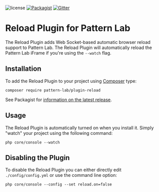 ![license](https://img.shields.io/github/license/pattern-lab/plugin-php-reload.svg?maxAge=2592000)
[![Packagist](https://img.shields.io/packagist/v/pattern-lab/plugin-reload.svg?maxAge=2592000)](https://packagist.org/packages/pattern-lab/plugin-reload) [![Gitter](https://img.shields.io/gitter/room/pattern-lab/php.svg?maxAge=2592000)](https://gitter.im/pattern-lab/php)

# Reload Plugin for Pattern Lab

The Reload Plugin adds Web Socket-based automatic browser reload support to Pattern Lab. The Reload Plugin will automatically reload the Pattern Lab iFrame if you're using the `--watch` flag.

## Installation

To add the Reload Plugin to your project using [Composer](https://getcomposer.org/) type:

    composer require pattern-lab/plugin-reload

See Packagist for [information on the latest release](https://packagist.org/packages/pattern-lab/plugin-reload).

## Usage

The Reload Plugin is automatically turned on when you install it. Simply "watch" your project using the following command:

    php core/console --watch

## Disabling the Plugin

To disable the Reload Plugin you can either directly edit `./config/config.yml` or use the command line option:

    php core/console --config --set reload.on=false

